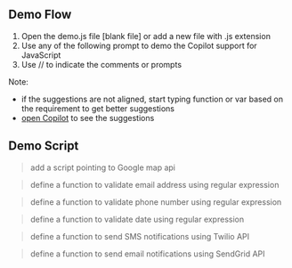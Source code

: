 
## Demo Flow

1. Open the demo.js file [blank file] or add a new file with .js extension
2. Use any of the following prompt to demo the Copilot support for JavaScript
3. Use // to indicate the comments or prompts

Note: 
- if the suggestions are not aligned, start typing function or var based on the requirement to get better suggestions
- [open Copilot](https://docs.github.com/en/copilot/getting-started-with-github-copilot/getting-started-with-github-copilot-in-visual-studio-code#seeing-multiple-suggestions-in-a-new-tab) to see the suggestions


## Demo Script

> add a script pointing to Google map api

> define a function to validate email address using regular expression

> define a function to validate phone number using regular expression

> define a function to validate date using regular expression

> define a function to send SMS notifications using Twilio API

> define a function to send email notifications using SendGrid API


